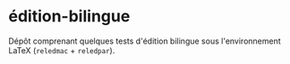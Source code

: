 # édition-bilingue
Dépôt comprenant quelques tests d'édition bilingue sous l'environnement LaTeX (`reledmac` + `reledpar`).
